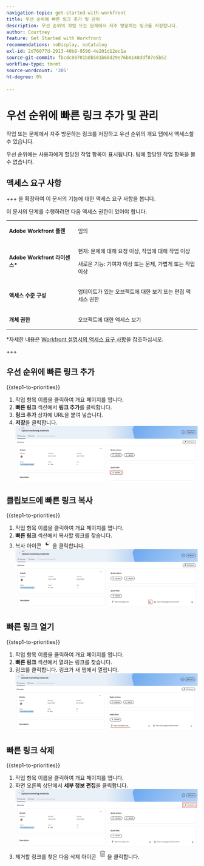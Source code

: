 ```yaml
---
navigation-topic: get-started-with-workfront
title: 우선 순위에 빠른 링크 추가 및 관리
description: 우선 순위의 작업 또는 문제에서 자주 방문하는 링크를 저장합니다.
author: Courtney
feature: Get Started with Workfront
recommendations: noDisplay, noCatalog
exl-id: 2d76077d-2913-40b8-9596-4e201d12ec1a
source-git-commit: fbcdc88701b8b501b68d29e76b0148ddf07e5b52
workflow-type: tm+mt
source-wordcount: '305'
ht-degree: 0%

---
```


# 우선 순위에 빠른 링크 추가 및 관리

작업 또는 문제에서 자주 방문하는 링크를 저장하고 우선 순위의 개요 탭에서 액세스할 수 있습니다.

우선 순위에는 사용자에게 할당된 작업 항목이 표시됩니다. 팀에 할당된 작업 항목을 볼 수 없습니다.

## 액세스 요구 사항

+++ 을 확장하여 이 문서의 기능에 대한 액세스 요구 사항을 봅니다.

이 문서의 단계를 수행하려면 다음 액세스 권한이 있어야 합니다.

<table style="table-layout:auto"> 
 <col> 
 </col> 
 <col> 
 </col> 
 <tbody> 
  <tr> 
   <td role="rowheader"><strong>Adobe Workfront 플랜</strong></td> 
   <td> <p>임의</p> </td> 
  </tr> 
  <tr> 
   <td role="rowheader"><strong>Adobe Workfront 라이센스*</strong></td> 
   <td> 
   <p>현재: 문제에 대해 요청 이상, 작업에 대해 작업 이상</p>
   <p>새로운 기능: 기여자 이상 또는 문제, 가볍게 또는 작업 이상</p> 
   </td> 
  </tr> 
  <tr> 
   <td role="rowheader"><strong>액세스 수준 구성</strong></td> 
   <td> <p>업데이트가 있는 오브젝트에 대한 보기 또는 편집 액세스 권한</p></td> 
  </tr> 
  <tr> 
   <td role="rowheader"><strong>개체 권한</strong></td> 
   <td> <p>오브젝트에 대한 액세스 보기</p></td> 
  </tr> 
 </tbody> 
</table>

*자세한 내용은 [Workfront 설명서의 액세스 요구 사항](/help/quicksilver/administration-and-setup/add-users/access-levels-and-object-permissions/access-level-requirements-in-documentation.md)을 참조하십시오.

+++

## 우선 순위에 빠른 링크 추가

{{step1-to-priorities}}

1. 작업 항목 이름을 클릭하여 개요 페이지를 엽니다.
1. **빠른 링크** 섹션에서 **링크 추가**&#x200B;를 클릭합니다.
1. **링크 추가** 상자에 URL을 붙여 넣습니다.
1. **저장**을 클릭합니다.
   ![링크 추가](assets/add-link.png)

## 클립보드에 빠른 링크 복사

{{step1-to-priorities}}

1. 작업 항목 이름을 클릭하여 개요 페이지를 엽니다.
1. **빠른 링크** 섹션에서 복사할 링크를 찾습니다.
1. 복사 아이콘 ![복사 아이콘](assets/copy-icon.png)을 클릭합니다.
   ![링크 복사](assets/copy-link.png)

## 빠른 링크 열기

{{step1-to-priorities}}

1. 작업 항목 이름을 클릭하여 개요 페이지를 엽니다.
1. **빠른 링크** 섹션에서 열려는 링크를 찾습니다.
1. 링크를 클릭합니다. 링크가 새 탭에서 열립니다.
   ![링크 열기](assets/open-link.png)

## 빠른 링크 삭제

{{step1-to-priorities}}

1. 작업 항목 이름을 클릭하여 개요 페이지를 엽니다.
1. 화면 오른쪽 상단에서 **세부 정보 편집**을 클릭합니다.
   ![세부 정보 편집](assets/edit-details.png)
1. 제거할 링크를 찾은 다음 삭제 아이콘 ![삭제 아이콘](assets/delete-icon.png)을 클릭합니다.
